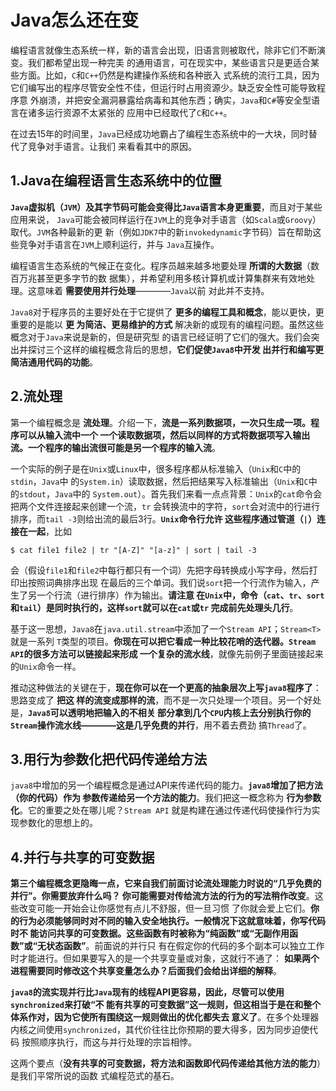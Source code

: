 Java怎么还在变
===============================================================
编程语言就像生态系统一样，新的语言会出现，旧语言则被取代，除非它们不断演变。我们都希望出现一种完㺯
的通用语言，可在现实中，某些语言只是更适合某些方面。比如，`C`和`C++`仍然是构建操作系统和各种嵌入
式系统的流行工具，因为它们编写出的程序尽管安全性不佳，但运行时占用资源少。缺乏安全性可能导致程序意
外崩溃，并把安全漏洞暴露给病毒和其他东西；确实，`Java`和`C#`等安全型语言在诸多运行资源不太紧张的
应用中已经取代了`C`和`C++`。

在过去15年的时间里，`Java`已经成功地霸占了编程生态系统中的一大块，同时替代了竞争对手语言。让我们
来看看其中的原因。

## 1.Java在编程语言生态系统中的位置
**`Java`虚拟机（`JVM`）及其字节码可能会变得比`Java`语言本身更重要**，而且对于某些应用来说，
`Java`可能会被同样运行在`JVM`上的竞争对手语言（如`Scala`或`Groovy`）取代。`JVM`各种最新的更
新（例如`JDK7`中的新`invokedynamic`字节码）旨在帮助这些竞争对手语言在`JVM`上顺利运行，并与
`Java`互操作。

编程语言生态系统的气候正在变化。程序员越来越多地要处理 **所谓的大数据**（数百万兆甚至更多字节的数
据集），并希望利用多核计算机或计算集群来有效地处理。这意味着 **需要使用并行处理**————`Java`以前
对此并不支持。

`Java8`对于程序员的主要好处在于它提供了 **更多的编程工具和概念**，能以更快，更重要的是能以 **更
为简洁、更易维护的方式** 解决新的或现有的编程问题。虽然这些概念对于`Java`来说是新的，但是研究型
的语言已经证明了它们的强大。我们会突出并探讨三个这样的编程概念背后的思想，**它们促使`Java8`中开发
出并行和编写更简洁通用代码的功能**。

## 2.流处理
第一个编程概念是 **流处理**。介绍一下，**流是一系列数据项，一次只生成一项。程序可以从输入流中一个
一个读取数据项，然后以同样的方式将数据项写入输出流。一个程序的输出流很可能是另一个程序的输入流**。

一个实际的例子是在`Unix`或`Linux`中，很多程序都从标准输入（`Unix`和`C`中的`stdin`，`Java`中
的`System.in`）读取数据，然后把结果写入标准输出（`Unix`和`C`中的`stdout`，`Java`中的
`System.out`）。首先我们来看一点点背景：`Unix`的`cat`命令会把两个文件连接起来创建一个流，`tr`
会转换流中的字符，`sort`会对流中的行进行排序，而`tail -3`则给出流的最后3行。**`Unix`命令行允许
这些程序通过管道（`|`）连接在一起**，比如
```shell
$ cat file1 file2 | tr "[A-Z]" "[a-z]" | sort | tail -3
```
会（假设`file1`和`file2`中每行都只有一个词）先把字母转换成小写字母，然后打印出按照词典排序出现
在最后的三个单词。我们说`sort`把一个行流作为输入，产生了另一个行流（进行排序）作为输出。**请注意
在`Unix`中，命令（`cat`、`tr`、`sort`和`tail`）是同时执行的，这样`sort`就可以在`cat`或`tr`
完成前先处理头几行**。

基于这一思想，`Java8`在`java.util.stream`中添加了一个`Stream API`；`Stream<T>`就是一系列
`T`类型的项目。**你现在可以把它看成一种比较花哨的迭代器。`Stream API`的很多方法可以链接起来形成
一个复杂的流水线**，就像先前例子里面链接起来的`Unix`命令一样。

推动这种做法的关键在于，**现在你可以在一个更高的抽象层次上写`java8`程序了**：思路变成了 **把这
样的流变成那样的流**，而不是一次只处理一个项目。另一个好处是，**`Java8`可以透明地把输入的不相关
部分拿到几个`CPU`内核上去分别执行你的`Stream`操作流水线————这是几乎免费的并行**，用不着去费劲
搞`Thread`了。

## 3.用行为参数化把代码传递给方法
`java8`中增加的另一个编程概念是通过API来传递代码的能力。**`java8`增加了把方法（你的代码）作为
参数传递给另一个方法的能力**。我们把这一概念称为 **行为参数化**。它的重要之处在哪儿呢？`Stream API`
就是构建在通过传递代码使操作行为实现参数化的思想上的。

## 4.并行与共享的可变数据
**第三个编程概念更隐晦一点，它来自我们前面讨论流处理能力时说的“几乎免费的并行”。你需要放弃什么吗？
你可能需要对传给流方法的行为的写法稍作改变**。这些改变可能一开始会让你感觉有点儿不舒服，但一旦习惯
了你就会爱上它们。**你的行为必须能够同时对不同的输入安全地执行。一般情况下这就意味着，你写代码时不
能访问共享的可变数据。这些函数有时被称为“纯函数”或“无副作用函数”或“无状态函数”**。前面说的并行只
有在假定你的代码的多个副本可以独立工作时才能进行。但如果要写入的是一个共享变量或对象，这就行不通了：
**如果两个进程需要同时修改这个共享变量怎么办？后面我们会给出详细的解释**。

**`java8`的流实现并行比`Java`现有的线程API更容易，因此，尽管可以使用`synchronized`来打破“不
能有共享的可变数据”这一规则，但这相当于是在和整个体系作对，因为它使所有围绕这一规则做出的优化都失去
意义了**。在多个处理器内核之间使用`synchronized`，其代价往往比你预期的要大得多，因为同步迫使代码
按照顺序执行，而这与并行处理的宗旨相悖。

这两个要点（**没有共享的可变数据，将方法和函数即代码传递给其他方法的能力**）是我们平常所说的函数
式编程范式的基石。
